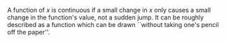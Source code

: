 A function of $x$ is continuous if a small change in $x$ only causes a
small change in the function's value, not a sudden jump.  It can be
roughly described as a function which can be drawn ``without taking
one's pencil off the paper''.
